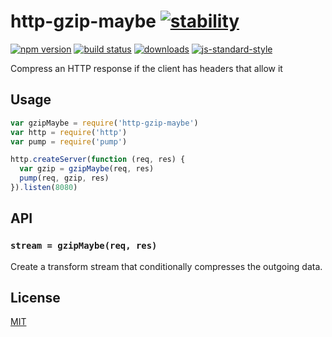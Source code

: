 # http-gzip-maybe [![stability][0]][1]
[![npm version][2]][3] [![build status][4]][5]
[![downloads][8]][9] [![js-standard-style][10]][11]

Compress an HTTP response if the client has headers that allow it

## Usage
```js
var gzipMaybe = require('http-gzip-maybe')
var http = require('http')
var pump = require('pump')

http.createServer(function (req, res) {
  var gzip = gzipMaybe(req, res)
  pump(req, gzip, res)
}).listen(8080)
```

## API
### `stream = gzipMaybe(req, res)`
Create a transform stream that conditionally compresses the outgoing data.

## License
[MIT](https://tldrlegal.com/license/mit-license)

[0]: https://img.shields.io/badge/stability-experimental-orange.svg?style=flat-square
[1]: https://nodejs.org/api/documentation.html#documentation_stability_index
[2]: https://img.shields.io/npm/v/http-gzip-maybe.svg?style=flat-square
[3]: https://npmjs.org/package/http-gzip-maybe
[4]: https://img.shields.io/travis/yoshuawuyts/http-gzip-maybe/master.svg?style=flat-square
[5]: https://travis-ci.org/yoshuawuyts/http-gzip-maybe
[6]: https://img.shields.io/codecov/c/github/yoshuawuyts/http-gzip-maybe/master.svg?style=flat-square
[7]: https://codecov.io/github/yoshuawuyts/http-gzip-maybe
[8]: http://img.shields.io/npm/dm/http-gzip-maybe.svg?style=flat-square
[9]: https://npmjs.org/package/http-gzip-maybe
[10]: https://img.shields.io/badge/code%20style-standard-brightgreen.svg?style=flat-square
[11]: https://github.com/feross/standard
